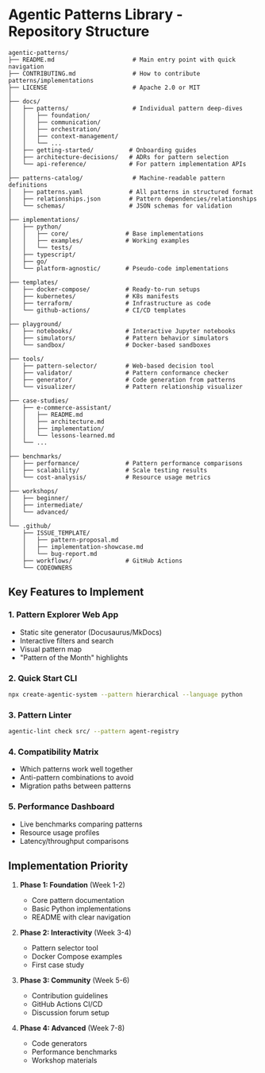 # Agentic Patterns Library - Repository Structure

```
agentic-patterns/
├── README.md                      # Main entry point with quick navigation
├── CONTRIBUTING.md                # How to contribute patterns/implementations
├── LICENSE                        # Apache 2.0 or MIT
│
├── docs/
│   ├── patterns/                  # Individual pattern deep-dives
│   │   ├── foundation/
│   │   ├── communication/
│   │   ├── orchestration/
│   │   ├── context-management/
│   │   └── ...
│   ├── getting-started/          # Onboarding guides
│   ├── architecture-decisions/   # ADRs for pattern selection
│   └── api-reference/            # For pattern implementation APIs
│
├── patterns-catalog/              # Machine-readable pattern definitions
│   ├── patterns.yaml             # All patterns in structured format
│   ├── relationships.json        # Pattern dependencies/relationships
│   └── schemas/                  # JSON schemas for validation
│
├── implementations/
│   ├── python/
│   │   ├── core/                # Base implementations
│   │   ├── examples/            # Working examples
│   │   └── tests/
│   ├── typescript/
│   ├── go/
│   └── platform-agnostic/       # Pseudo-code implementations
│
├── templates/
│   ├── docker-compose/          # Ready-to-run setups
│   ├── kubernetes/              # K8s manifests
│   ├── terraform/               # Infrastructure as code
│   └── github-actions/          # CI/CD templates
│
├── playground/
│   ├── notebooks/               # Interactive Jupyter notebooks
│   ├── simulators/              # Pattern behavior simulators
│   └── sandbox/                 # Docker-based sandboxes
│
├── tools/
│   ├── pattern-selector/        # Web-based decision tool
│   ├── validator/               # Pattern conformance checker
│   ├── generator/               # Code generation from patterns
│   └── visualizer/              # Pattern relationship visualizer
│
├── case-studies/
│   ├── e-commerce-assistant/
│   │   ├── README.md
│   │   ├── architecture.md
│   │   ├── implementation/
│   │   └── lessons-learned.md
│   └── ...
│
├── benchmarks/
│   ├── performance/             # Pattern performance comparisons
│   ├── scalability/             # Scale testing results
│   └── cost-analysis/           # Resource usage metrics
│
├── workshops/
│   ├── beginner/
│   ├── intermediate/
│   └── advanced/
│
└── .github/
    ├── ISSUE_TEMPLATE/
    │   ├── pattern-proposal.md
    │   ├── implementation-showcase.md
    │   └── bug-report.md
    ├── workflows/               # GitHub Actions
    └── CODEOWNERS
```

## Key Features to Implement

### 1. **Pattern Explorer Web App**
- Static site generator (Docusaurus/MkDocs)
- Interactive filters and search
- Visual pattern map
- "Pattern of the Month" highlights

### 2. **Quick Start CLI**
```bash
npx create-agentic-system --pattern hierarchical --language python
```

### 3. **Pattern Linter**
```bash
agentic-lint check src/ --pattern agent-registry
```

### 4. **Compatibility Matrix**
- Which patterns work well together
- Anti-pattern combinations to avoid
- Migration paths between patterns

### 5. **Performance Dashboard**
- Live benchmarks comparing patterns
- Resource usage profiles
- Latency/throughput comparisons

## Implementation Priority

1. **Phase 1: Foundation** (Week 1-2)
   - Core pattern documentation
   - Basic Python implementations
   - README with clear navigation

2. **Phase 2: Interactivity** (Week 3-4)
   - Pattern selector tool
   - Docker Compose examples
   - First case study

3. **Phase 3: Community** (Week 5-6)
   - Contribution guidelines
   - GitHub Actions CI/CD
   - Discussion forum setup

4. **Phase 4: Advanced** (Week 7-8)
   - Code generators
   - Performance benchmarks
   - Workshop materials